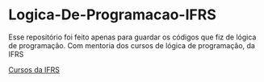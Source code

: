 # Logica-De-Programacao-IFRS

Esse repositório foi feito apenas para guardar os códigos que fiz de lógica de programação. Com mentoria dos cursos de lógica de programação, da IFRS

<a href="https://moodle.ifrs.edu.br/course/index.php?categoryid=38">Cursos da IFRS</a>

